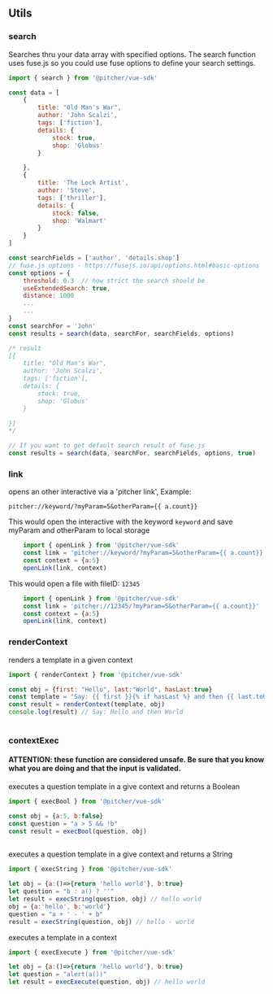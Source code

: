 
## Utils

### search

Searches thru your data array with specified options. The search function uses fuse.js so you could use fuse options to define your search settings.


```javascript
import { search } from '@pitcher/vue-sdk'

const data = [
    {
        title: "Old Man's War",
        author: 'John Scalzi',
        tags: ['fiction'],
        details: {
            stock: true,
            shop: 'Globus'
        }

    },
    {
        title: 'The Lock Artist',
        author: 'Steve',
        tags: ['thriller'],
        details: {
            stock: false,
            shop: 'Walmart'
        }
    }
]

const searchFields = ['author', 'details.shop']
// fuse.js options - https://fusejs.io/api/options.html#basic-options
const options = {
    threshold: 0.3  // how strict the search should be
    useExtendedSearch: true,
    distance: 1000
    ...
    ...
}
const searchFor = 'John'
const results = search(data, searchFor, searchFields, options)

/* result
[{
    title: "Old Man's War",
    author: 'John Scalzi',
    tags: ['fiction'],
    details: {
        stock: true,
        shop: 'Globus'
    }

}]
*/

// If you want to get default search result of fuse.js
const results = search(data, searchFor, searchFields, options, true)
```


### link

opens an other interactive via a 'pitcher link', Example:

`pitcher://keyword/?myParam=5&otherParam={{ a.count}}`

This would open the interactive with the keyword `keyword` and save myParam and otherParam to local storage

```javascript
    import { openLink } from '@pitcher/vue-sdk'
    const link = 'pitcher://keyword/?myParam=5&otherParam={{ a.count}}'
    const context = {a:5}
    openLink(link, context)
```

This would open a file with fileID: `12345`

```javascript
    import { openLink } from '@pitcher/vue-sdk'
    const link = 'pitcher://12345/?myParam=5&otherParam={{ a.count}}'
    const context = {a:5}
    openLink(link, context)
```


### renderContext

renders a template in a given context

```javascript
import { renderContext } from '@pitcher/vue-sdk'

const obj = {first: "Hello", last:"World", hasLast:true}
const template = "Say: {{ first }}{% if hasLast %} and then {{ last.toUpperCase() }}{% endif %}"
const result = renderContext(template, obj)
console.log(result) // Say: Hello and then World
    
```



### contextExec

#### ATTENTION: these function are considered unsafe. Be sure that you know what you are doing and that the input is validated.

executes a question template in a give context and returns a Boolean

```javascript
import { execBool } from '@pitcher/vue-sdk'

const obj = {a:5, b:false}
const question = "a > 5 && !b"
const result = execBool(question, obj)
    
``` 
executes a question template in a give context and returns a String

```javascript
import { execString } from '@pitcher/vue-sdk'

let obj = {a:()=>{return 'hello world'}, b:true}
let question = "b : a() ? ''"
let result = execString(question, obj) // hello world
obj = {a:'hello', b:'world'}
question = "a + ' - ' + b"
result = execString(question, obj) // hello - world
``` 

executes a template in a context

```javascript
import { execExecute } from '@pitcher/vue-sdk'

let obj = {a:()=>{return 'hello world'}, b:true}
let question = "alert(a())"
let result = execExecute(question, obj) // hello world
   
``` 
